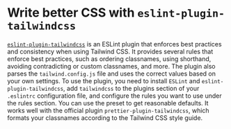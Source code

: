 # Write better CSS with `eslint-plugin-tailwindcss`

[`eslint-plugin-tailwindcss`](https://www.npmjs.com/package/eslint-plugin-tailwindcss) is an ESLint plugin that enforces best practices and consistency when using Tailwind CSS. It provides several rules that enforce best practices, such as ordering classnames, using shorthand, avoiding contradicting or custom classnames, and more. The plugin also parses the `tailwind.config.js` file and uses the correct values based on your own settings. To use the plugin, you need to install `ESLint` and `eslint-plugin-tailwindcss`, add `tailwindcss` to the plugins section of your `.eslintrc` configuration file, and configure the rules you want to use under the rules section. You can use the preset to get reasonable defaults. It works well with the official plugin `prettier-plugin-tailwindcss`, which formats your classnames according to the Tailwind CSS style guide.